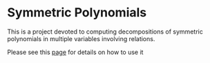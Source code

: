 # Symmetric Polynomials
This is a project devoted to computing decompositions of symmetric polynomials in multiple variables involving relations. 

Please see this <a href="https://nickg-math.github.io/Symmetric_Polynomials/docs/html/index.html">page</a> for details on how to use it